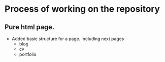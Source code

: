 # Process of working on the repository

## Pure html page.
- Added basic structure for a page. Including next pages
  - blog
  - cv
  - portfolio